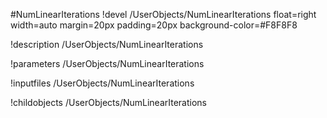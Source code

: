 <!-- MOOSE Object Documentation Stub: Remove this when content is added. -->
#NumLinearIterations
!devel /UserObjects/NumLinearIterations float=right width=auto margin=20px padding=20px background-color=#F8F8F8

!description /UserObjects/NumLinearIterations

!parameters /UserObjects/NumLinearIterations

!inputfiles /UserObjects/NumLinearIterations

!childobjects /UserObjects/NumLinearIterations
